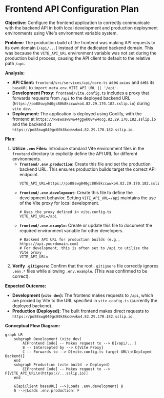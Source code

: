 # Frontend API Configuration Plan

**Objective:** Configure the frontend application to correctly communicate with the backend API in both local development and production deployment environments using Vite's environment variable system.

**Problem:** The production build of the frontend was making API requests to its own domain (`/api/...`) instead of the dedicated backend domain. This was because the `VITE_API_URL` environment variable was not set during the production build process, causing the API client to default to the relative path `/api`.

**Analysis:**

*   **API Client:** `frontend/src/services/api/core.ts` uses `axios` and sets its `baseURL` to `import.meta.env.VITE_API_URL || '/api'`.
*   **Development Proxy:** `frontend/vite.config.ts` includes a proxy that forwards requests from `/api` to the deployed backend URL (`https://po88swg040gc80k8kccwwko4.82.29.170.182.sslip.io`) during `vite dev`.
*   **Deployment:** The application is deployed using Coolify, with the frontend at `https://kwswssw84w44ggwk084w4ocg.82.29.170.182.sslip.io` and the backend at `https://po88swg040gc80k8kccwwko4.82.29.170.182.sslip.io`.

**Plan:**

1.  **Utilize `.env` Files:** Introduce standard Vite environment files in the `frontend` directory to explicitly define the API URL for different environments.
    *   **`frontend/.env.production`:** Create this file and set the production backend URL. This ensures production builds target the correct API endpoint.
        ```env
        VITE_API_URL=https://po88swg040gc80k8kccwwko4.82.29.170.182.sslip.io
        ```
    *   **`frontend/.env.development`:** Create this file to define the development behavior. Setting `VITE_API_URL=/api` maintains the use of the Vite proxy for local development.
        ```env
        # Uses the proxy defined in vite.config.ts
        VITE_API_URL=/api
        ```
    *   **`frontend/.env.example`:** Create or update this file to document the required environment variable for other developers.
        ```env
        # Backend API URL for production builds (e.g., https://api.yourdomain.com)
        # For development, this is often set to /api to utilize the Vite proxy
        VITE_API_URL=
        ```
2.  **Verify `.gitignore`:** Confirm that the root `.gitignore` file correctly ignores `.env.*` files while allowing `.env.example`. (This was confirmed to be correct).

**Expected Outcome:**

*   **Development (`vite dev`):** The frontend makes requests to `/api`, which are proxied by Vite to the URL specified in `vite.config.ts` (currently the deployed backend).
*   **Production (Deployed):** The built frontend makes direct requests to `https://po88swg040gc80k8kccwwko4.82.29.170.182.sslip.io`.

**Conceptual Flow Diagram:**

```mermaid
graph LR
    subgraph Development (vite dev)
        A[Frontend Code] -- Makes request to --> B[/api/...]
        B -- Intercepted by --> C{Vite Proxy}
        C -- Forwards to --> D[vite.config.ts target URL\n(Deployed Backend)]
    end
    subgraph Production (vite build -> Deployed)
        E[Frontend Code] -- Makes request to --> F[VITE_API_URL\n(https://...sslip.io)]
    end

    G[apiClient baseURL] -->|Loads .env.development| B
    G -->|Loads .env.production| F